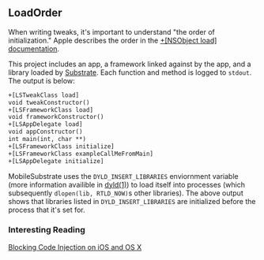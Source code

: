 ## LoadOrder

When writing tweaks, it's important to understand "the order of initialization." Apple describes the order in the [+[NSObject load] documentation](https://developer.apple.com/documentation/objectivec/nsobject/1418815-load?language=objc). 

This project includes an app, a framework linked against by the app, and a library loaded by [Substrate](http://www.cydiasubstrate.com). Each function and method is logged to `stdout`. The output is below:

```txt
+[LSTweakClass load]
void tweakConstructor()
+[LSFrameworkClass load]
void frameworkConstructor()
+[LSAppDelegate load]
void appConstructor()
int main(int, char **)
+[LSFrameworkClass initialize]
+[LSFrameworkClass exampleCallMeFromMain]
+[LSAppDelegate initialize]
```

MobileSubstrate uses the `DYLD_INSERT_LIBRARIES` enviornment variable (more information availible in [dyld(1)](https://www.freebsd.org/cgi/man.cgi?query=dyld&apropos=0&sektion=0&manpath=Darwin+8.0.1%2Fppc&format=html)) to load itself into processes (which subsequently `dlopen(lib, RTLD_NOW)`s other libraries). The above output shows that libraries listed in `DYLD_INSERT_LIBRARIES` are initialized before the process that it's set for.  

### Interesting Reading

[Blocking Code Injection on iOS and OS X](https://pewpewthespells.com/blog/blocking_code_injection_on_ios_and_os_x.html)
